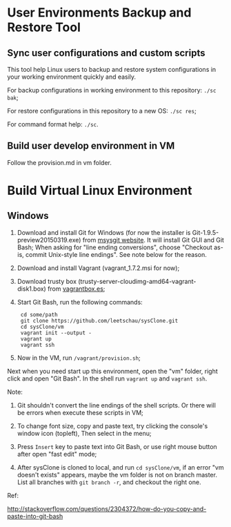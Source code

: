 # User Environments Backup and Restore Tool

## Sync user configurations and custom scripts

This tool help Linux users to backup and restore system configurations
in your working environment quickly and easily.

For backup configurations in working environment to this repository:
`./sc bak`;

For restore configurations in this repository to a new OS:
`./sc res`;

For command format help: `./sc`.

## Build user develop environment in VM

Follow the provision.md in vm folder.

# Build Virtual Linux Environment

## Windows

1. Download and install Git for Windows (for now the installer is Git-1.9.5-preview20150319.exe)
   from [msysgit website](https://msysgit.github.io/). It will install Git GUI and Git Bash;
   When asking for "line ending conversions", choose "Checkout as-is, commit Unix-style line endings".
   See note below for the reason.

1. Download and install Vagrant (vagrant_1.7.2.msi for now);

1. Download trusty box (trusty-server-cloudimg-amd64-vagrant-disk1.box) from [vagrantbox.es](http://www.vagrantbox.es/);

1. Start Git Bash, run the following commands:

        cd some/path
        git clone https://github.com/leetschau/sysClone.git
        cd sysClone/vm
        vagrant init --output -
        vagrant up
        vagrant ssh

1. Now in the VM, run `/vagrant/provision.sh`;

Next when you need start up this environment, open the "vm" folder, right click and open "Git Bash".
In the shell run `vagrant up` and `vagrant ssh`.

Note:

1. Git shouldn't convert the line endings of the shell scripts. Or there will be errors when execute these scripts in VM;

1. To change font size, copy and paste text, try clicking the console's window icon (topleft),
   Then select in the menu;

1. Press `Insert` key to paste text into Git Bash, or use right mouse button after open "fast edit" mode;

1. After sysClone is cloned to local, and run `cd sysClone/vm`, if an error "vm doesn't exists" appears,
   maybe the vm folder is not on branch master.
   List all branches with `git branch -r`, and checkout the right one.

Ref:

http://stackoverflow.com/questions/2304372/how-do-you-copy-and-paste-into-git-bash
